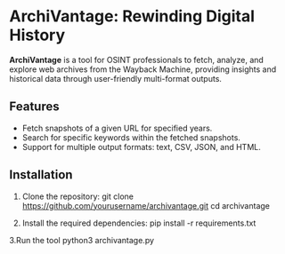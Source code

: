 # ArchiVantage: Rewinding Digital History

**ArchiVantage** is a tool for OSINT professionals to fetch, analyze, and explore web archives from the Wayback Machine, providing insights and historical data through user-friendly multi-format outputs.

## Features

- Fetch snapshots of a given URL for specified years.
- Search for specific keywords within the fetched snapshots.
- Support for multiple output formats: text, CSV, JSON, and HTML.


## Installation

1. Clone the repository:
   git clone https://github.com/yourusername/archivantage.git
   cd archivantage

2. Install the required dependencies:
   pip install -r requirements.txt

3.Run the tool
  python3 archivantage.py
